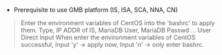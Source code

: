 * Prerequisite to use GMB platform (IS, ISA, SCA, NNA, CN) 

> Enter the environment variables of CentOS into the 'bashrc' to apply them.
> Type, IP ADDR of IS, MariaDB User, MariaDB Passwd ... User Direct Input
> When enter the environment variables of CentOS successful, Input 'y' -> apply now, Input 'n' -> only enter bashrc.
